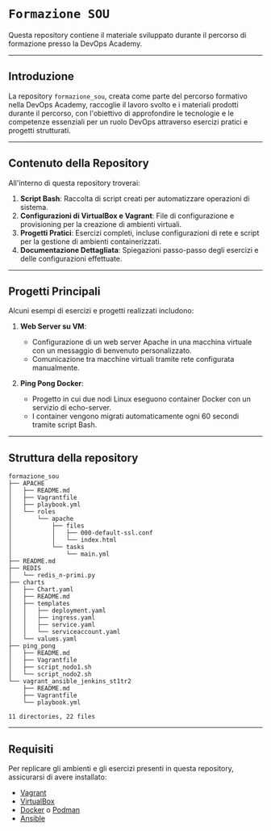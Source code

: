# `Formazione SOU`

Questa repository contiene il materiale sviluppato durante il percorso di formazione presso la DevOps Academy.

---
## Introduzione

La repository `formazione_sou`, creata come parte del percorso formativo nella DevOps Academy, raccoglie il lavoro svolto e i materiali prodotti durante il percorso, con l'obiettivo di approfondire le tecnologie e le competenze essenziali per un ruolo DevOps attraverso esercizi pratici e progetti strutturati.

---
## Contenuto della Repository

All'interno di questa repository troverai:

1. **Script Bash**: Raccolta di script creati per automatizzare operazioni di sistema.
2. **Configurazioni di VirtualBox e Vagrant**: File di configurazione e provisioning per la creazione di ambienti virtuali.
3. **Progetti Pratici**: Esercizi completi, incluse configurazioni di rete e script per la gestione di ambienti containerizzati.
4. **Documentazione Dettagliata**: Spiegazioni passo-passo degli esercizi e delle configurazioni effettuate.

---
## Progetti Principali

Alcuni esempi di esercizi e progetti realizzati includono:

1. **Web Server su VM**:

   - Configurazione di un web server Apache in una macchina virtuale con un messaggio di benvenuto personalizzato.
   - Comunicazione tra macchine virtuali tramite rete configurata manualmente.

2. **Ping Pong Docker**:

   - Progetto in cui due nodi Linux eseguono container Docker con un servizio di echo-server.
   - I container vengono migrati automaticamente ogni 60 secondi tramite script Bash.

---
## Struttura della repository
```
formazione_sou
├── APACHE
│   ├── README.md
│   ├── Vagrantfile
│   ├── playbook.yml
│   └── roles
│       └── apache
│           ├── files
│           │   ├── 000-default-ssl.conf
│           │   └── index.html
│           └── tasks
│               └── main.yml
├── README.md
├── REDIS
│   └── redis_n-primi.py
├── charts
│   ├── Chart.yaml
│   ├── README.md
│   ├── templates
│   │   ├── deployment.yaml
│   │   ├── ingress.yaml
│   │   ├── service.yaml
│   │   └── serviceaccount.yaml
│   └── values.yaml
├── ping_pong
│   ├── README.md
│   ├── Vagrantfile
│   ├── script_nodo1.sh
│   └── script_nodo2.sh
└── vagrant_ansible_jenkins_st1tr2
    ├── README.md
    ├── Vagrantfile
    └── playbook.yml

11 directories, 22 files
```
---
## Requisiti

Per replicare gli ambienti e gli esercizi presenti in questa repository, assicurarsi di avere installato:

- [Vagrant](https://www.vagrantup.com/)
- [VirtualBox](https://www.virtualbox.org/)
- [Docker](https://www.docker.com/) o [Podman](https://podman.io/)
- [Ansible](https://www.ansible.com/)




